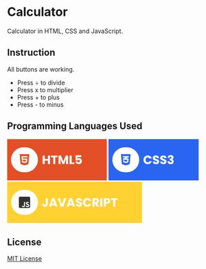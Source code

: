 # Calculator
Calculator in HTML, CSS and JavaScript.

## Instruction
All buttons are working. <br />
* Press ÷ to divide <br />
* Press x to multiplier <br />
* Press + to plus <br />
* Press - to minus <br /> 

## Programming Languages Used

![HTML5](./assets/html.svg) ![CSS](./assets/css.svg) ![JAVASCRIPT](./assets/javascript.svg)

## License

[MIT License](https://choosealicense.com/licenses/mit/)
